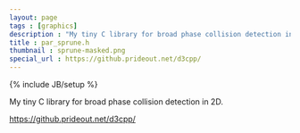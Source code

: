 ```yaml
---
layout: page
tags : [graphics]
description : "My tiny C library for broad phase collision detection in 2D."
title : par_sprune.h
thumbnail : sprune-masked.png
special_url : https://github.prideout.net/d3cpp/
---
```

{% include JB/setup %}

My tiny C library for broad phase collision detection in
2D.

https://github.prideout.net/d3cpp/